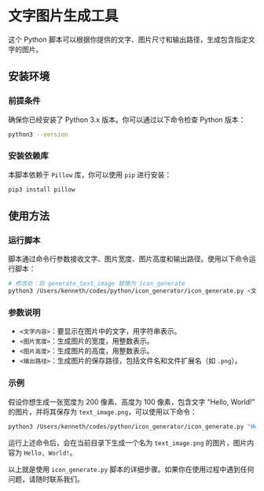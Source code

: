 # 文字图片生成工具

这个 Python 脚本可以根据你提供的文字、图片尺寸和输出路径，生成包含指定文字的图片。

## 安装环境

### 前提条件
确保你已经安装了 Python 3.x 版本。你可以通过以下命令检查 Python 版本：
```bash
python3 --version
```

### 安装依赖库
本脚本依赖于 `Pillow` 库，你可以使用 `pip` 进行安装：
```bash
pip3 install pillow
```

## 使用方法

### 运行脚本
脚本通过命令行参数接收文字、图片宽度、图片高度和输出路径。使用以下命令运行脚本：
```bash
# 修改处：将 generate_text_image 替换为 icon_generate
python3 /Users/kenneth/codes/python/icon_generator/icon_generate.py <文字内容> <图片宽度> <图片高度> <输出路径>
```

### 参数说明
- `<文字内容>`：要显示在图片中的文字，用字符串表示。
- `<图片宽度>`：生成图片的宽度，用整数表示。
- `<图片高度>`：生成图片的高度，用整数表示。
- `<输出路径>`：生成图片的保存路径，包括文件名和文件扩展名（如 `.png`）。

### 示例
假设你想生成一张宽度为 200 像素、高度为 100 像素，包含文字 “Hello, World!” 的图片，并将其保存为 `text_image.png`，可以使用以下命令：
```bash
python3 /Users/kenneth/codes/python/icon_generator/icon_generate.py "Hello, World!" 200 100 text_image.png
```

运行上述命令后，会在当前目录下生成一个名为 `text_image.png` 的图片，图片内容为 `Hello, World!`。

以上就是使用 `icon_generate.py` 脚本的详细步骤。如果你在使用过程中遇到任何问题，请随时联系我们。